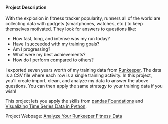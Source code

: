 <h4>Project Description</h4>
      <p>With the explosion in fitness tracker popularity, runners all of the world are collecting data with gadgets (smartphones, watches, etc.) to keep themselves motivated. They look for answers to questions like:</p>

<ul>
<li>How fast, long, and intense was my run today?</li>
<li>Have I succeeded with my training goals?</li>
<li>Am I progressing?</li>
<li>What were my best achievements?</li>
<li>How do I perform compared to others?</li>
</ul>

<p>I exported seven years worth of my training data from <a href="https://runkeeper.com/">Runkeeper</a>. The data is a CSV file where each row is a single training activity. In this project, you'll create import, clean, and analyze my data to answer the above questions. You can then apply the same strategy to your training data if you wish!</p>

<p>This project lets you apply the skills from <a href="https://www.datacamp.com/courses/pandas-foundations">pandas Foundations</a> and <a href="https://www.datacamp.com/courses/visualizing-time-series-data-in-python">Visualizing Time Series Data in Python</a>.</p>

Project Webpage: <a href="https://learn.datacamp.com/projects/727"> Analyze Your Runkeeper Fitness Data
</a>
